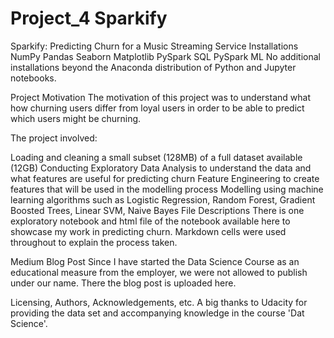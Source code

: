 # Project_4 Sparkify

Sparkify: Predicting Churn for a Music Streaming Service
Installations
NumPy
Pandas
Seaborn
Matplotlib
PySpark SQL
PySpark ML
No additional installations beyond the Anaconda distribution of Python and Jupyter notebooks.

Project Motivation
The motivation of this project was to understand what how churning users differ from loyal users in order to be able to predict which users might be churning.

The project involved:

Loading and cleaning a small subset (128MB) of a full dataset available (12GB)
Conducting Exploratory Data Analysis to understand the data and what features are useful for predicting churn
Feature Engineering to create features that will be used in the modelling process
Modelling using machine learning algorithms such as Logistic Regression, Random Forest, Gradient Boosted Trees, Linear SVM, Naive Bayes
File Descriptions
There is one exploratory notebook and html file of the notebook available here to showcase my work in predicting churn. Markdown cells were used throughout to explain the process taken.

Medium Blog Post
Since I have started the Data Science Course as an educational measure from the employer, we were not allowed to publish under our name. There the blog post is uploaded here. 

Licensing, Authors, Acknowledgements, etc.
A big thanks to Udacity for providing the data set and accompanying knowledge in the course 'Dat Science'.
